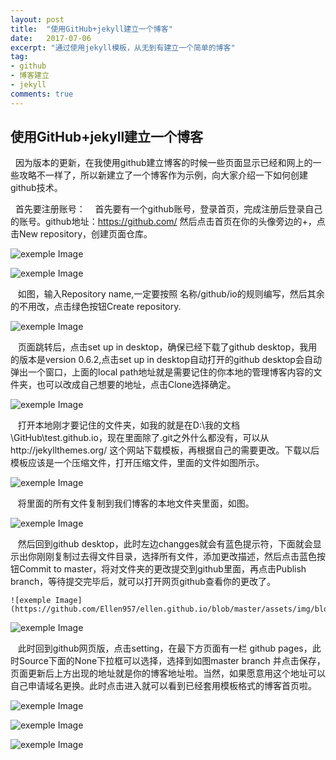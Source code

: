 ```yaml
---
layout: post
title:  "使用GitHub+jekyll建立一个博客"
date:   2017-07-06
excerpt: "通过使用jekyll模板，从无到有建立一个简单的博客"
tag:
- github
- 博客建立
- jekyll
comments: true
---
```


## 使用GitHub+jekyll建立一个博客
   因为版本的更新，在我使用github建立博客的时候一些页面显示已经和网上的一些攻略不一样了，所以新建立了一个博客作为示例，向大家介绍一下如何创建github技术。
   
    首先要注册账号：
    首先要有一个github账号，登录首页，完成注册后登录自己的账号。github地址：https://github.com/ 然后点击首页在你的头像旁边的+，点击New repository，创建页面仓库。
    
![exemple Image](https://github.com/Ellen957/ellen.github.io/blob/master/assets/img/blogUse/Teache/12.PNG)

    
![exemple Image](https://github.com/Ellen957/ellen.github.io/blob/master/assets/img/blogUse/Teache/1.PNG)


    如图，输入Repository name,一定要按照 名称/github/io的规则编写，然后其余的不用改，点击绿色按钮Create repository.
    
![exemple Image](https://github.com/Ellen957/ellen.github.io/blob/master/assets/img/blogUse/Teache/2.1.PNG)


    页面跳转后，点击set up in desktop，确保已经下载了github desktop，我用的版本是version 0.6.2,点击set up in desktop自动打开的github desktop会自动弹出一个窗口，上面的local path地址就是需要记住的你本地的管理博客内容的文件夹，也可以改成自己想要的地址，点击Clone选择确定。
    
![exemple Image](https://github.com/Ellen957/ellen.github.io/blob/master/assets/img/blogUse/Teache/3.PNG)

    打开本地刚才要记住的文件夹，如我的就是在D:\我的文档\GitHub\test.github.io，现在里面除了.git之外什么都没有，可以从http://jekyllthemes.org/  这个网站下载模板，再根据自己的需要更改。下载以后模板应该是一个压缩文件，打开压缩文件，里面的文件如图所示。
    
![exemple Image](https://github.com/Ellen957/ellen.github.io/blob/master/assets/img/blogUse/Teache/5.PNG)

    
    将里面的所有文件复制到我们博客的本地文件夹里面，如图。
    
![exemple Image](https://github.com/Ellen957/ellen.github.io/blob/master/assets/img/blogUse/Teache/6.PNG)


    然后回到github desktop，此时左边changges就会有蓝色提示符，下面就会显示出你刚刚复制过去得文件目录，选择所有文件，添加更改描述，然后点击蓝色按钮Commit to master，将对文件夹的更改提交到github里面，再点击Publish branch，等待提交完毕后，就可以打开网页github查看你的更改了。
    
    ![exemple Image](https://github.com/Ellen957/ellen.github.io/blob/master/assets/img/blogUse/Teache/7.PNG)


![exemple Image](https://github.com/Ellen957/ellen.github.io/blob/master/assets/img/blogUse/Teache/8.PNG)


    此时回到github网页版，点击setting，在最下方页面有一栏 github pages，此时Source下面的None下拉框可以选择，选择到如图master branch 并点击保存，页面更新后上方出现的地址就是你的博客地址啦。当然，如果愿意用这个地址可以自己申请域名更换。此时点击进入就可以看到已经套用模板格式的博客首页啦。

![exemple Image](https://github.com/Ellen957/ellen.github.io/blob/master/assets/img/blogUse/Teache/10.PNG)


![exemple Image](https://github.com/Ellen957/ellen.github.io/blob/master/assets/img/blogUse/Teache/11.1.PNG)


![exemple Image](https://github.com/Ellen957/ellen.github.io/blob/master/assets/img/blogUse/Teache/11.PNG)


